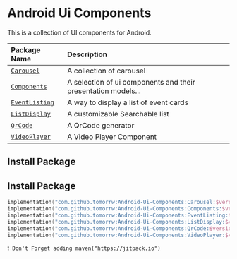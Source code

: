 
# Android Ui Components

This is a collection of UI components for Android.

| Package Name | Description                |
| :--------    | :------------------------- |
| [`Carousel`](./Carousel)    | A collection of carousel |
| [`Components`](./Components)    | A selection of ui components and their presentation models... |
| [`EventListing`](./EventListing)    | A way to display a list of event cards |
| [`ListDisplay`](./ListDisplay)    | A customizable Searchable list |
| [`QrCode`](./QrCode)    | A QrCode generator |
| [`VideoPlayer`](./VideoPlayer)    | A Video Player Component |


## Install Package

## Install Package

```kotlin
implementation("com.github.tomorrw:Android-Ui-Components:Carousel:$version")
implementation("com.github.tomorrw:Android-Ui-Components:Components:$version")
implementation("com.github.tomorrw:Android-Ui-Components:EventListing:$version")
implementation("com.github.tomorrw:Android-Ui-Components:ListDisplay:$version")
implementation("com.github.tomorrw:Android-Ui-Components:QrCode:$version")
implementation("com.github.tomorrw:Android-Ui-Components:VideoPlayer:$version")
```
`❗️ Don't Forget adding maven("https://jitpack.io")`
